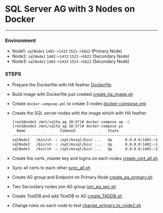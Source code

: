 # SQL Server AG with 3 Nodes on Docker
---
### Environment

  - Node1: `sqlNode1` `1401->1433` `1521->5022` (Primary Node)
  - Node2: `sqlNode1` `1402->1433` `1522->5022` (Secondary Node)
  - Node3: `sqlNode1` `1403->1433` `1523->5022` (Secondary Node)

### STEPS

- Prepare the Dockerfile with HA feather [Dockerfile](SQL_AG_Docker/Dockerfile)
- Build image with Dockerfile just created [create_ha_image.sh](SQL_AG_Docker/create_ha_image.sh)
- Create `docker-compsoe.yml` to create 3 nodes [docker-compose.yml](SQL_AG_Docker/docker-compose.yml)
- Create the SQL server nodes with the image which with HA feather 

  ```bash
  [root@node3 /mnt/sqlha_ag 10:57]# docker-compose up -d
  [root@node3 /mnt/sqlha_ag 10:57]# docker-compose ps
    Name                Command               State                                         Ports
  --------------------------------------------------------------------------------------------------------------------------------------
  sqlNode1   /bin/sh -c /opt/mssql/bin/ ...   Up      0.0.0.0:1401->1433/tcp,:::1401->1433/tcp, 0.0.0.0:1521->5022/tcp,:::1521->5022/tcp
  sqlNode2   /bin/sh -c /opt/mssql/bin/ ...   Up      0.0.0.0:1402->1433/tcp,:::1402->1433/tcp, 0.0.0.0:1522->5022/tcp,:::1522->5022/tcp
  sqlNode3   /bin/sh -c /opt/mssql/bin/ ...   Up      0.0.0.0:1403->1433/tcp,:::1403->1433/tcp, 0.0.0.0:1523->5022/tcp,:::1523->5022/tcp
  ```

- Create the certs ,master key and logins on each nodes [create_cert_all.sh](SQL_AG_Docker/create_cert_all.sh)
- Sync all certs to each other [sync_all.sh](SQL_AG_Docker/sync_all.sh)
- Create AG group and Endpoint on Primary Node [create_ag_primary.sh](SQL_AG_Docker/create_ag_primary.sh)
- Two Secondary nodes join AG group  [join_ag_sec.sh](SQL_AG_Docker/join_ag_sec.sh)
- Create TestDB and add TestDB to AG [create_TAGDB.sh](SQL_AG_Docker/create_TAGDB.sh)
- Change roles on each node to test  [change_primary_to_node2.sh](SQL_AG_Docker/change_primary_to_node2.sh)


